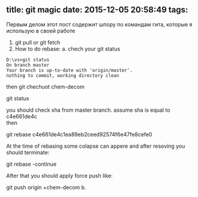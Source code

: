 title: git magic
date: 2015-12-05 20:58:49
tags:
---

Первым делом этот пост содержит шпору по командам гита, которые я использую в своей работе

1. git pull or git fetch
2. How to do rebase:
   a. chech your git status
```
D:\vs>git status
On branch master
Your branch is up-to-date with 'origin/master'.
nothing to commit, working directory clean
```
then
git chechuot  chem-decom

git status

you should check sha from master branch. assume sha is equal to c4e661de4c      
then

git rebase c4e661de4c1ea89eb2ceed92574f6e47fe8cefe0

At the time of rebasing some colapse can appere and after resoving you should terminate:

git rebase -continue

After that you should apply force push like:
 

git push origin +chem-decom
   b. 

                       
                               

                                             